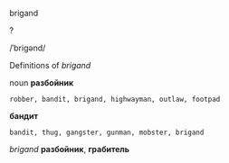 brigand

?

/ˈbriɡənd/

Definitions of _brigand_

noun
**разбойник**

    robber, bandit, brigand, highwayman, outlaw, footpad
**бандит**

    bandit, thug, gangster, gunman, mobster, brigand

_brigand_
**разбойник**, **грабитель**